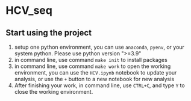 # HCV_seq

## Start using the project

1. setup one python environment, you can use `anaconda`, `pyenv`, or your system python. Please use python version ">=3.9"
2. in command line, use command `make init` to install packages
3. in command line, use command `make work` to open the working environment, you can use the `HCV.ipynb` notebook to update your analysis, or use the `+` button to a new notebook for new analysis
4. After finishing your work, in command line, use `CTRL+C`, and type `Y` to close the working environment.
